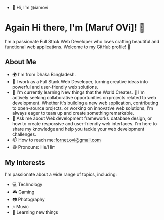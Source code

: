 - 👋 Hi, I’m @iamovi

# Again Hi there, I'm [Maruf OVi]! 👋

I'm a passionate Full Stack Web Developer who loves crafting beautiful and functional web applications. Welcome to my GitHub profile! 🚀

## About Me

- 🌍 I'm from Dhaka Bangladesh.
- 💼 I work as a Full Stack Web Developer, turning creative ideas into powerful and user-friendly web solutions.
- 🌱 I'm currently learning New things that the World Creates.
👯 I'm actively seeking collaborative opportunities on projects related to web development. Whether it's building a new web application, contributing to open-source projects, or working on innovative web solutions, I'm always eager to team up and create something remarkable.
- 💬 Ask me about Web development frameworks, database design, or how to create responsive and user-friendly web interfaces. I'm here to share my knowledge and help you tackle your web development challenges.
- 📫 How to reach me: fornet.ovi@gmail.com
- 😄 Pronouns: He/Him

## My Interests

I'm passionate about a wide range of topics, including:

- 💻 Technology
- 🎮 Gaming
- 📷 Photography
- 🎶 Music
- 🌱 Learning new things
